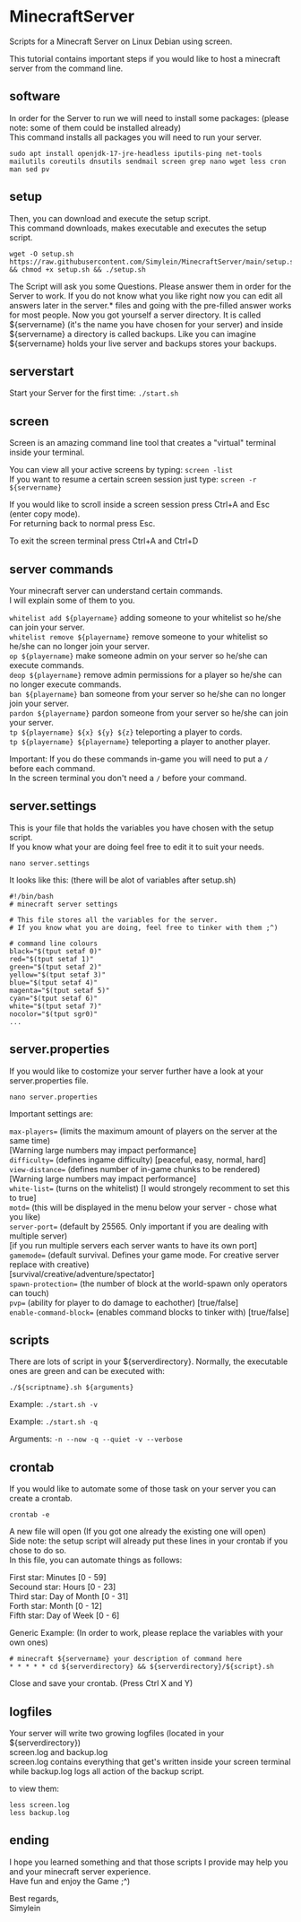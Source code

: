 MinecraftServer
===============
Scripts for a Minecraft Server on Linux Debian using screen.

This tutorial contains important steps if you would like to host a minecraft server from the command line.
## software
In order for the Server to run we will need to install some packages: (please note: some of them could be installed already) <br>
This command installs all packages you will need to run your server.
```
sudo apt install openjdk-17-jre-headless iputils-ping net-tools mailutils coreutils dnsutils sendmail screen grep nano wget less cron man sed pv
```
## setup
Then, you can download and execute the setup script. <br>
This command downloads, makes executable and executes the setup script. 
```
wget -O setup.sh https://raw.githubusercontent.com/Simylein/MinecraftServer/main/setup.sh && chmod +x setup.sh && ./setup.sh
```
The Script will ask you some Questions. Please answer them in order for the Server to work. If you do not know what you like right now you can edit all answers later in the server.* files and going with the pre-filled answer works for most people. Now you got yourself a server directory. It is called ${servername} (it's the name you have chosen for your server) and inside ${servername} a directory is called backups. Like you can imagine ${servername} holds your live server and backups stores your backups.
## serverstart
Start your Server for the first time: `./start.sh`

## screen
Screen is an amazing command line tool that creates a "virtual" terminal inside your terminal.

You can view all your active screens by typing: `screen -list`
<br>
If you want to resume a certain screen session just type: `screen -r ${servername}`

If you would like to scroll inside a screen session press Ctrl+A and Esc (enter copy mode). <br>
For returning back to normal press Esc.

To exit the screen terminal press Ctrl+A and Ctrl+D
## server commands
Your minecraft server can understand certain commands. <br>
I will explain some of them to you.

`whitelist add ${playername}` adding someone to your whitelist so he/she can join your server. <br>
`whitelist remove ${playername}` remove someone to your whitelist so he/she can no longer join your server. <br>
`op ${playername}` make someone admin on your server so he/she can execute commands. <br>
`deop ${playername}` remove admin permissions for a player so he/she can no longer execute commands. <br>
`ban ${playername}` ban someone from your server so he/she can no longer join your server. <br>
`pardon ${playername}` pardon someone from your server so he/she can join your server. <br>
`tp ${playername} ${x} ${y} ${z}` teleporting a player to cords. <br>
`tp ${playername} ${playername}` teleporting a player to another player.

Important: If you do these commands in-game you will need to put a `/` before each command. <br>
In the screen terminal you don't need a `/` before your command.
## server.settings
This is your file that holds the variables you have chosen with the setup script. <br>
If you know what your are doing feel free to edit it to suit your needs.
```
nano server.settings
```
It looks like this: (there will be alot of variables after setup.sh)
```
#!/bin/bash
# minecraft server settings

# This file stores all the variables for the server.
# If you know what you are doing, feel free to tinker with them ;^)

# command line colours
black="$(tput setaf 0)"
red="$(tput setaf 1)"
green="$(tput setaf 2)"
yellow="$(tput setaf 3)"
blue="$(tput setaf 4)"
magenta="$(tput setaf 5)"
cyan="$(tput setaf 6)"
white="$(tput setaf 7)"
nocolor="$(tput sgr0)"
...
```
## server.properties
If you would like to costomize your server further have a look at your server.properties file. 
```
nano server.properties
```
Important settings are:

`max-players=`          (limits the maximum amount of players on the server at the same time) <br>
                        [Warning large numbers may impact performance] <br>
`difficulty=`           (defines ingame difficulty) [peaceful, easy, normal, hard] <br>
`view-distance=`        (defines number of in-game chunks to be rendered) <br>
                        [Warning large numbers may impact performance] <br>
`white-list=`           (turns on the whitelist) [I would strongely recomment to set this to true] <br>
`motd=`                 (this will be displayed in the menu below your server - chose what you like) <br>
`server-port=`          (default by 25565. Only important if you are dealing with multiple server) <br>
                        [if you run multiple servers each server wants to have its own port] <br>
`gamemode=`             (default survival. Defines your game mode. For creative server replace with creative) <br>
                        [survival/creative/adventure/spectator] <br>
`spawn-protection=`     (the number of block at the world-spawn only operators can touch) <br>
`pvp=`                  (ability for player to do damage to eachother) [true/false] <br>
`enable-command-block=` (enables command blocks to tinker with) [true/false] <br>

## scripts
There are lots of script in your ${serverdirectory}. Normally, the executable ones are green and can be executed with:

```
./${scriptname}.sh ${arguments}
```

Example: `./start.sh -v`

Example: `./start.sh -q`

Arguments: `-n --now -q --quiet -v --verbose`

## crontab
If you would like to automate some of those task on your server you can create a crontab.
```
crontab -e
```
A new file will open (If you got one already the existing one will open) <br>
Side note: the setup script will already put these lines in your crontab if you chose to do so. <br>
In this file, you can automate things as follows: <br>

First star: Minutes [0 - 59] <br>
Secound star: Hours [0 - 23] <br>
Third star: Day of Month [0 - 31] <br>
Forth star: Month [0 - 12] <br>
Fifth star: Day of Week [0 - 6]

Generic Example: (In order to work, please replace the variables with your own ones)
```
# minecraft ${servername} your description of command here
* * * * * cd ${serverdirectory} && ${serverdirectory}/${script}.sh
```
Close and save your crontab. (Press Ctrl X and Y)
## logfiles
Your server will write two growing logfiles (located in your ${serverdirectory}) <br>
screen.log and backup.log <br>
screen.log contains everything that get's written inside your screen terminal while backup.log logs all action of the backup script.

to view them:
```
less screen.log
less backup.log
```
## ending
I hope you learned something and that those scripts I provide may help you and your minecraft server experience. <br>
Have fun and enjoy the Game ;^)

Best regards, <br>
Simylein
